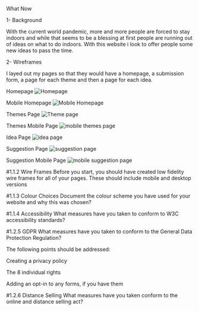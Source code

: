 What Now

1- Background 

  With the current world pandemic, more and more people are forced to stay indoors and while that seems to be a blessing at first 
people are running out of ideas on what to do indoors. With this website i look to offer people some new ideas to pass the time.

2- Wireframes

  I layed out my pages so that they would have a homepage, a submission form, a page for each theme and then a page for each idea.

Homepage
![Homepage](https://imgur.com/Wnd3Nd3)

Mobile Homepage
![Mobile Homepage](https://imgur.com/QGY3lXQ)

Themes Page
![Theme page](https://imgur.com/c8mFY4Z)

Themes Mobile Page
![mobile themes page](https://imgur.com/cIZN8Ho)

Idea Page
![idea page](https://imgur.com/3hUCpOr)

Suggestion Page
![suggestion page](https://imgur.com/fisd0CW)

Suggestion Mobile Page
![mobile suggestion page](https://imgur.com/YDmlCRn)




#1.1.2 Wire Frames
Before you start, you should have created low fidelity wire frames for all of your pages. These should include mobile and desktop versions

#1.1.3 Colour Choices
Document the colour scheme you have used for your website and why this was chosen?

#1.1.4 Accessibility
What measures have you taken to conform to W3C accessibility standards?

#1.2.5 GDPR
What measures have you taken to conform to the General Data Protection Regulation?

The following points should be addressed:

Creating a privacy policy

The 8 individual rights

Adding an opt-in to any forms, if you have them

#1.2.6 Distance Selling
What measures have you taken conform to the online and distance selling act?
